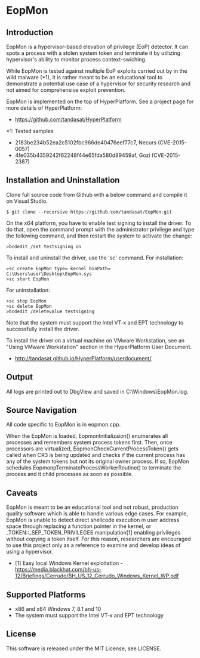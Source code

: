EopMon
=======

Introduction
-------------
EopMon is a hypervisor-based elevation of privilege (EoP) detector. It can spots
a process with a stolen system token and terminate it by utilizing hypervisor's
ability to monitor process context-swiching.

While EopMon is tested against multiple EoP exploits carried out by in the wild
malware (*1), it is rather meant to be an educational tool to demonstrate a
potential use case of a hypervisor for security research and not aimed for
comprehensive exploit prevention.

EopMon is implemented on the top of HyperPlatform. See a project page for
more details of HyperPlatform:
- https://github.com/tandasat/HyperPlatform

*1: Tested samples
- 2183be234b52ea2c5102fbc966de40476eef77c7, Necurs (CVE-2015-0057)
- 4fe035b4359242f62248f44e65fda580d89459af, Gozi (CVE-2015-2387)


Installation and Uninstallation
--------------------------------
Clone full source code from Github with a below command and compile it on Visual
Studio.

    $ git clone --recursive https://github.com/tandasat/EopMon.git

On the x64 platform, you have to enable test signing to install the driver.
To do that, open the command prompt with the administrator privilege and type
the following command, and then restart the system to activate the change:

    >bcdedit /set testsigning on

To install and uninstall the driver, use the 'sc' command. For installation:

    >sc create EopMon type= kernel binPath= C:\Users\user\Desktop\EopMon.sys
    >sc start EopMon

For uninstallation:

    >sc stop EopMon
    >sc delete EopMon
    >bcdedit /deletevalue testsigning

Note that the system must support the Intel VT-x and EPT technology to
successfully install the driver.

To install the driver on a virtual machine on VMware Workstation, see an "Using
VMware Workstation" section in the HyperPlatform User Document.
- http://tandasat.github.io/HyperPlatform/userdocument/


Output
-------
All logs are printed out to DbgView and saved in C:\Windows\EopMon.log.


Source Navigation
------------------
All code specific to EopMon is in eopmon.cpp.

When the EopMon is loaded, EopmonInitializaion() enumerates all processes and
remembers system process tokens first. Then, once processors are virtualized,
EopmonCheckCurrentProcessToken() gets called when CR3 is being updated and
checks if the current process has any of the system tokens but not its original
owner process. If so, EopMon schedules EopmonpTerminateProcessWorkerRoutine() to
terminate the process and it child processes as soon as possible.


Caveats
--------
EopMon is meant to be an educational tool and not robust, production quality
software which is able to handle various edge cases. For example, EopMon is
unable to detect direct shellcode execution in user address space through
replacing a function pointer in the kernel, or _TOKEN::_SEP_TOKEN_PRIVILEGES
manipulation[1] enabling privileges without copying a token itself. For this
reason, researchers are encouraged to use this project only as a reference to
examine and develop ideas of using a hypervisor.

- [1] Easy local Windows Kernel exploitation
      - https://media.blackhat.com/bh-us-12/Briefings/Cerrudo/BH_US_12_Cerrudo_Windows_Kernel_WP.pdf


Supported Platforms
----------------------
- x86 and x64 Windows 7, 8.1 and 10
- The system must support the Intel VT-x and EPT technology


License
--------
This software is released under the MIT License, see LICENSE.
